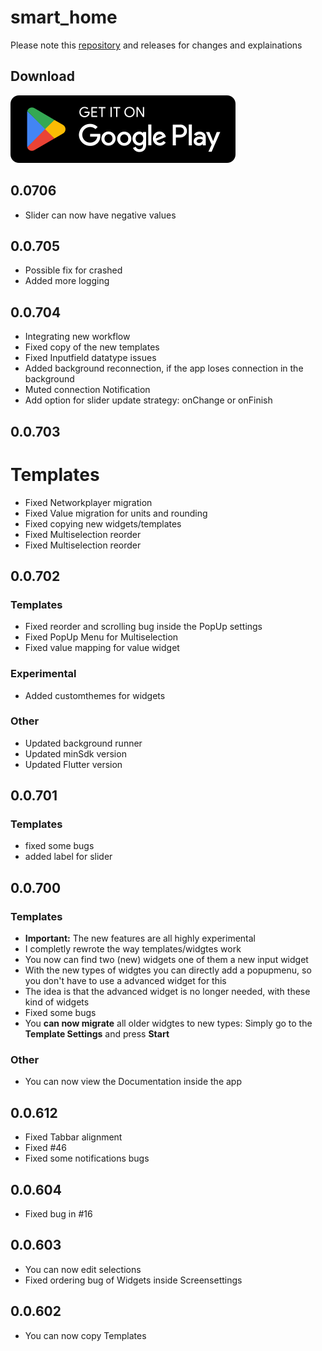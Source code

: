 # smart_home

Please note this [repository](https://github.com/moba15/ioBroker.hiob) and releases for changes and explainations

## Download
[![image](batches/playstore/en.svg)](https://play.google.com/store/apps/details?id=de.bachmaier.smart_home)

## 0.0706
- Slider can now have negative values

## 0.0.705
- Possible fix for crashed 
- Added more logging

## 0.0.704
- Integrating new workflow
- Fixed copy of the new templates
- Fixed Inputfield datatype issues
- Added background reconnection, if the app loses connection in the background
- Muted connection Notification
- Add option for slider update strategy: onChange or onFinish


## 0.0.703
# Templates
- Fixed Networkplayer migration
- Fixed Value migration for units and rounding
- Fixed copying new widgets/templates
- Fixed Multiselection reorder
- Fixed Multiselection reorder


## 0.0.702
### Templates
- Fixed reorder and scrolling bug inside the PopUp settings
- Fixed PopUp Menu for Multiselection
- Fixed value mapping for value widget
### Experimental
- Added customthemes for widgets
### Other
- Updated background runner
- Updated minSdk version 
- Updated Flutter version

## 0.0.701

### Templates 
- fixed some bugs
- added label for slider

## 0.0.700

### Templates

- **Important:** The new features are all highly experimental
- I completly rewrote the way templates/widgtes work
- You now can find two (new) widgets one of them a new input widget
- With the new types of widgtes you can directly add a popupmenu, so you don't have to use a advanced widget for this
- The idea is that the advanced widget is no longer needed, with these kind of widgets
- Fixed some bugs
- You **can now migrate** all older widgtes to new types: Simply go to the **Template Settings** and press **Start**

### Other

- You can now view the Documentation inside the app


## 0.0.612

- Fixed Tabbar alignment
- Fixed #46
- Fixed some notifications bugs

## 0.0.604

- Fixed bug in #16

## 0.0.603

- You can now edit selections
- Fixed ordering bug of Widgets inside Screensettings

## 0.0.602

- You can now copy Templates
